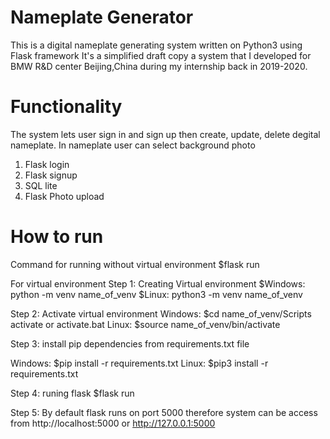# Nameplate Generator
This is a digital nameplate generating system written on Python3 using Flask framework
It's a simplified draft copy a system that I developed for BMW R&D center Beijing,China during my internship back in 2019-2020.

# Functionality
The system lets user sign in and sign up then create, update, delete degital nameplate. 
In nameplate user can select background photo

1. Flask login
2. Flask signup
3. SQL lite
4. Flask Photo upload



# How to run
Command for running without virtual environment
$flask run

For virtual environment
Step 1: Creating Virtual environment 
$Windows: python -m venv name_of_venv 
$Linux: python3 -m venv name_of_venv

Step 2: Activate virtual environment 
Windows: $cd name_of_venv/Scripts activate or activate.bat 
Linux: $source name_of_venv/bin/activate

Step 3: install pip dependencies from requirements.txt file

Windows: $pip install -r requirements.txt 
Linux: $pip3 install -r requirements.txt

Step 4: runing flask $flask run

Step 5: By default flask runs on port 5000 therefore system can be access from http://localhost:5000 or http://127.0.0.1:5000
